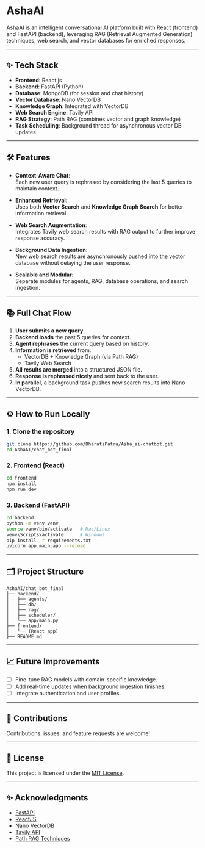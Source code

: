 # AshaAI

AshaAI is an intelligent conversational AI platform built with React (frontend) and FastAPI (backend), leveraging RAG (Retrieval Augmented Generation) techniques, web search, and vector databases for enriched responses.

---

## ✨ Tech Stack

- **Frontend**: React.js
- **Backend**: FastAPI (Python)
- **Database**: MongoDB (for session and chat history)
- **Vector Database**: Nano VectorDB
- **Knowledge Graph**: Integrated with VectorDB
- **Web Search Engine**: Tavily API
- **RAG Strategy**: Path RAG (combines vector and graph knowledge)
- **Task Scheduling**: Background thread for asynchronous vector DB updates

---

## 🛠 Features

- **Context-Aware Chat**:  
  Each new user query is rephrased by considering the last 5 queries to maintain context.
  
- **Enhanced Retrieval**:  
  Uses both **Vector Search** and **Knowledge Graph Search** for better information retrieval.

- **Web Search Augmentation**:  
  Integrates Tavily web search results with RAG output to further improve response accuracy.

- **Background Data Ingestion**:  
  New web search results are asynchronously pushed into the vector database without delaying the user response.

- **Scalable and Modular**:  
  Separate modules for agents, RAG, database operations, and search ingestion.

---

## 📚 Full Chat Flow

1. **User submits a new query**.
2. **Backend loads** the past 5 queries for context.
3. **Agent rephrases** the current query based on history.
4. **Information is retrieved** from:
   - VectorDB + Knowledge Graph (via Path RAG)
   - Tavily Web Search
5. **All results are merged** into a structured JSON file.
6. **Response is rephrased nicely** and sent back to the user.
7. **In parallel**, a background task pushes new search results into Nano VectorDB.

---

## ⚙️ How to Run Locally

### 1. Clone the repository
```bash
git clone https://github.com/BharatiPatra/Asha_ai-chatbot.git
cd AshaAI/chat_bot_final
```

### 2. Frontend (React)
```bash
cd frontend
npm install
npm run dev
```

### 3. Backend (FastAPI)
```bash
cd backend
python -m venv venv
source venv/bin/activate   # Mac/Linux
venv\Scripts\activate      # Windows
pip install -r requirements.txt
uvicorn app.main:app --reload
```

---

## 🗂 Project Structure

```
AshaAI/chat_bot_final
├── backend/
│   ├── agents/
│   ├── db/
│   ├── rag/
│   ├── scheduler/
│   └── app/main.py
├── frontend/
│   └── (React app)
├── README.md

```

---

## 📈 Future Improvements

- [ ] Fine-tune RAG models with domain-specific knowledge.
- [ ] Add real-time updates when background ingestion finishes.
- [ ] Integrate authentication and user profiles.

---

## 🤝 Contributions

Contributions, issues, and feature requests are welcome!

---

## 📝 License

This project is licensed under the [MIT License](LICENSE).

---

## ✨ Acknowledgments

- [FastAPI](https://fastapi.tiangolo.com/)
- [ReactJS](https://react.dev/)
- [Nano VectorDB](https://nanovdb.dev/)
- [Tavily API](https://tavily.com/)
- [Path RAG Techniques](https://arxiv.org/abs/2310.06927)
